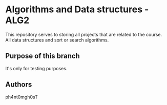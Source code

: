 # Algorithms and Data structures - ALG2
This repository serves to storing all projects that are related to the course. All data structures and sort or search algorithms.

## Purpose of this branch
It's only for testing purposes.

## Authors
ph4nt0mgh0sT
